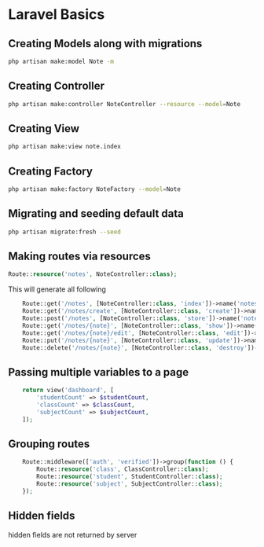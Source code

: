# Laravel Basics

## Creating Models along with migrations

```bash
php artisan make:model Note -m
```

## Creating Controller

```bash
php artisan make:controller NoteController --resource --model=Note
```

## Creating View

```bash
php artisan make:view note.index
```

## Creating Factory

```bash
php artisan make:factory NoteFactory --model=Note
```

## Migrating and seeding default data

```bash
php artisan migrate:fresh --seed
```

## Making routes via resources

```php
Route::resource('notes', NoteController::class);
```

This will generate all following

```php
    Route::get('/notes', [NoteController::class, 'index'])->name('notes.index'); // List all notes
    Route::get('/notes/create', [NoteController::class, 'create'])->name('notes.create'); // Show form to create a new note
    Route::post('/notes', [NoteController::class, 'store'])->name('notes.store'); // Store a new note
    Route::get('/notes/{note}', [NoteController::class, 'show'])->name('notes.show'); // Show a specific note
    Route::get('/notes/{note}/edit', [NoteController::class, 'edit'])->name('notes.edit'); // Show form to edit a specific note
    Route::put('/notes/{note}', [NoteController::class, 'update'])->name('notes.update'); // Update a specific note
    Route::delete('/notes/{note}', [NoteController::class, 'destroy'])->name('notes.destroy'); // Delete a specific note
```

## Passing multiple variables to a page

```php
    return view('dashboard', [
        'studentCount' => $studentCount,
        'classCount' => $classCount,
        'subjectCount' => $subjectCount,
    ]);
```

## Grouping routes

```php
    Route::middleware(['auth', 'verified'])->group(function () {
        Route::resource('class', ClassController::class);
        Route::resource('student', StudentController::class);
        Route::resource('subject', SubjectController::class);
    });
```

## Hidden fields

hidden fields are not returned by server
